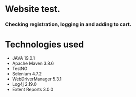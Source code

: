 <h1>
Website test.
</h1>
<h3>Checking registration, logging in and adding to cart.</h3>

<h1>Technologies used</h1>

* JAVA 19.0.1
* Apache Maven 3.8.6
* TestNG
* Selenium 4.7.2
* WebDriverManager 5.3.1
* Log4j 2.19.0
* Extent Reports 3.0.0
